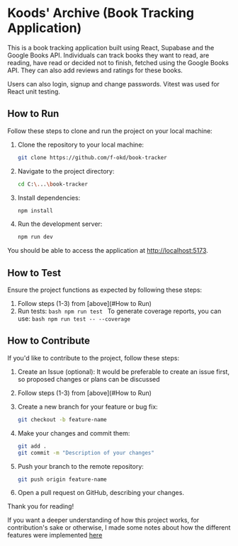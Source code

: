 # Koods' Archive (Book Tracking Application)

This is a book tracking application built using React, Supabase and the Google Books API. Individuals can track books they want to read, are reading, have read or decided not to finish, fetched using the Google Books API. They can also add reviews and ratings for these books. 

Users can also login, signup and change passwords. Vitest was used for React unit testing.

## How to Run

Follow these steps to clone and run the project on your local machine:

1. Clone the repository to your local machine:

   ```bash
   git clone https://github.com/f-okd/book-tracker
   ```

2. Navigate to the project directory:

   ```bash
   cd C:\...\book-tracker
   ```

3. Install dependencies:

   ```bash
   npm install
   ```

4. Run the development server:
   ```bash
   npm run dev
   ```

You should be able to access the application at [http://localhost:5173](http://localhost:5173).

## How to Test

Ensure the project functions as expected by following these steps:

1. Follow steps (1-3) from [above](#How to Run)
2. Run tests:
   `bash
    npm run test
    `
   To generate coverage reports, you can use:
   `bash
    npm run test -- --coverage
    `

## How to Contribute

If you'd like to contribute to the project, follow these steps:

1. Create an Issue (optional):
   It would be preferable to create an issue first, so proposed changes or plans can be discussed

2. Follow steps (1-3) from [above](#How to Run)

3. Create a new branch for your feature or bug fix:

   ```bash
   git checkout -b feature-name
   ```

4. Make your changes and commit them:

   ```bash
   git add .
   git commit -m "Description of your changes"
   ```

5. Push your branch to the remote repository:

   ```bash
   git push origin feature-name
   ```

6. Open a pull request on GitHub, describing your changes.

Thank you for reading!

If you want a deeper understanding of how this project works, for contribution's sake or otherwise, I made some notes about how the different features were implemented [here](https://github.com/f-okd/book-tracker/blob/main/misc/README.md)
